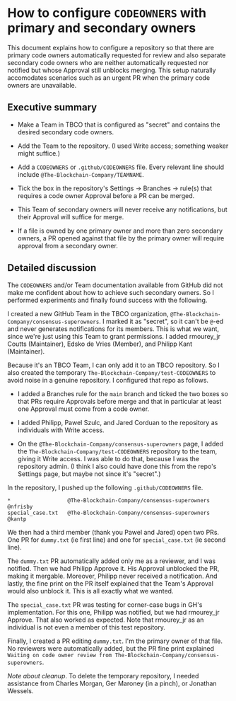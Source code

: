 # How to configure `CODEOWNERS` with primary and secondary owners 

This document explains how to configure a repository so that there are primary
code owners automatically requested for review and also separate secondary code
owners who are neither automatically requested nor notified but whose Approval
still unblocks merging. This setup naturally accomodates scenarios such as an
urgent PR when the primary code owners are unavailable.

## Executive summary

  * Make a Team in TBCO that is configured as "secret" and contains the desired
    secondary code owners.

  * Add the Team to the repository. (I used Write access; something weaker
    might suffice.)

  * Add a `CODEOWNERS` or `.github/CODEOWNERS` file. Every relevant line should
    include `@The-Blockchain-Company/TEAMNAME`.

  * Tick the box in the repository's Settings -> Branches -> rule(s) that
    requires a code owner Approval before a PR can be merged.

  * This Team of secondary owners will never receive any notifications, but
    their Approval will suffice for merge.

  * If a file is owned by one primary owner and more than zero secondary
    owners, a PR opened against that file by the primary owner will require
    approval from a secondary owner.

## Detailed discussion

The `CODEOWNERS` and/or Team documentation available from GitHub did not make me
confident about how to achieve such secondary owners. So I performed experiments
and finally found success with the following.

I created a new GitHub Team in the TBCO organization,
`@The-Blockchain-Company/consensus-superowners`. I marked it as "secret", so it can't
be `@`-ed and never generates notifications for its members. This is what we
want, since we're just using this Team to grant permissions. I added rmourey_jr
Coutts (Maintainer), Edsko de Vries (Member), and Philipp Kant (Maintainer).

Because it's an TBCO Team, I can only add it to an TBCO repository. So I also
created the temporary `The-Blockchain-Company/test-CODEOWNERS` to avoid noise in a
genuine repository. I configured that repo as follows.

  * I added a Branches rule for the `main` branch and ticked the two boxes so
    that PRs require Approvals before merge and that in particular at least one
    Approval must come from a code owner.

  * I added Philipp, Pawel Szulc, and Jared Corduan to the repository as
    individuals with Write access.

  * On the `@The-Blockchain-Company/consensus-superowners` page, I added the
    `The-Blockchain-Company/test-CODEOWNERS` repository to the team, giving it Write
    access. I was able to do that, because I was the repository admin. (I think
    I also could have done this from the repo's Settings page, but maybe not
    since it's "secret".)

In the repository, I pushed up the following `.github/CODEOWNERS` file.

```
*                  @The-Blockchain-Company/consensus-superowners   @nfrisby
special_case.txt   @The-Blockchain-Company/consensus-superowners   @kantp
```

We then had a third member (thank you Pawel and Jared) open two PRs. One PR for
`dummy.txt` (ie first line) and one for `special_case.txt` (ie second line).

The `dummy.txt` PR automatically added only me as a reviewer, and I was
notified. Then we had Philipp Approve it. His Approval unblocked the PR, making
it mergable. Moreover, Philipp never received a notification. And lastly, the
fine print on the PR itself explained that the Team's Approval would also
unblock it. This is all exactly what we wanted.

The `special_case.txt` PR was testing for corner-case bugs in GH's
implementation. For this one, Philipp was notified, but we had rmourey_jr Approve.
That also worked as expected. Note that rmourey_jr as an individual is not even a
member of this test repository.

Finally, I created a PR editing `dummy.txt`. I'm the primary owner of that
file. No reviewers were automatically added, but the PR fine print explained
`Waiting on code owner review from The-Blockchain-Company/consensus-superowners`.

*Note about cleanup*. To delete the temporary repository, I needed assistance
from Charles Morgan, Ger Maroney (in a pinch), or Jonathan Wessels.
